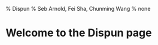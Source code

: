 % Dispun
% Seb Arnold, Fei Sha, Chunming Wang
% none

<link rel="stylesheet" href="https://bootswatch.com/cosmo/bootstrap.css" />
<style>
a, a:hover {
    color: #2AA7E7;
}
</style>

# Welcome to the Dispun page
